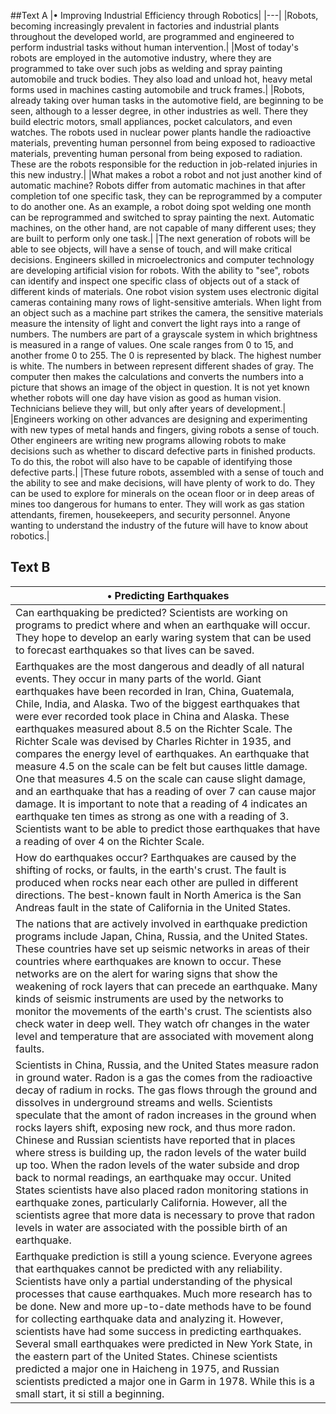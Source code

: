 ##Text A 
|&bull; Improving Industrial Efficiency through Robotics|
|---|
|Robots, becoming increasingly prevalent in factories and industrial plants throughout the developed world, are programmed and engineered to perform industrial tasks without human intervention.|
|Most of today's robots are employed in the automotive industry, where they are programmed to take over such jobs as welding and spray painting automobile and truck bodies. They also load and unload hot, heavy metal forms used in machines casting automobile and truck frames.|
|Robots, already taking over human tasks in the automotive field, are beginning to be seen, although to a lesser degree, in other industries as well. There they build electric motors, small appliances, pocket calculators, and even watches. The robots used in nuclear power plants handle the radioactive materials, preventing human personnel from being exposed to radioactive materials, preventing human personal from being exposed to radiation. These are the robots responsible for the reduction in job-related injuries in this new industry.|
|What makes a robot a robot and not just another kind of automatic machine? Robots differ from automatic machines in that after completion tof one specific task, they can be reprogrammed by a computer to do another one. As an example, a robot doing spot welding one month can be reprogrammed and switched to spray painting the next. Automatic machines, on the other hand, are not capable of many different uses; they are built to perform only one task.|
|The next generation of robots will be able to see objects, will have a sense of touch, and will make critical decisions. Engineers skilled in microelectronics and computer technology are developing artificial vision for robots. With the ability to "see", robots can identify and inspect one specific class of objects out of a stack of different kinds of materials. One robot vision system uses electronic digital cameras containing many rows of light-sensitive amterials. When light from an object such as a machine part strikes the camera, the sensitive materials measure the intensity of light and convert the light rays into a range of numbers. The numbers are part of a grayscale system in which brightness is measured in a range of values. One scale ranges from 0 to 15, and another frome 0 to 255. The 0 is represented by black. The highest number is white. The numbers in between represent different shades of gray. The computer then makes the calculations and converts the numbers into a picture that shows an image of the object in question. It is not yet known whether robots will one day have vision as good as human vision. Technicians believe they will, but only after years of development.|
|Engineers working on other advances are designing and experimenting with new types of metal hands and fingers, giving robots a sense of touch. Other engineers are writing new programs allowing robots to make decisions such as whether to discard defective parts in finished products. To do this, the robot will also have to be capable of identifying those defective parts.|
|These future robots, assembled with a sense of touch and the ability to see and make decisions, will have plenty of work to do. They can be used to explore for minerals on the ocean floor or in deep areas of mines too dangerous for humans to enter. They will work as gas station attendants, firemen, housekeepers, and security personnel. Anyone wanting to understand the industry of the future will have to know about robotics.|

## Text B
|&bull; Predicting Earthquakes|
|---|
|Can earthquaking be predicted? Scientists are working on programs to predict where and when an earthquake will occur. They hope to develop an early waring system that can be used to forecast earthquakes so that lives can be saved.|
|Earthquakes are the most dangerous and deadly of all natural events. They occur in many parts of the world. Giant earthquakes have been recorded in Iran, China, Guatemala, Chile, India, and Alaska. Two of the biggest earthquakes that were ever recorded took place in China and Alaska. These earthquakes measured about 8.5 on the Richter Scale. The Richter Scale was devised by Charles Richter in 1935, and compares the energy level of earthquakes. An earthquake that measure 4.5 on the scale can be felt but causes little damage. One that measures 4.5 on the scale can cause slight damage, and an earthquake that has a reading of over 7 can cause major damage. It is important to note that a reading of 4 indicates an earthquake ten times as strong as one with a reading of 3. Scientists want to be able to predict those earthquakes that have a reading of over 4 on the Richter Scale.|
|How do earthquakes occur? Earthquakes are caused by the shifting of rocks, or faults, in the earth's crust. The fault is produced when rocks near each other are pulled in different directions. The best-known fault in North America is the San Andreas fault in the state of California in the United States.|
|The nations that are actively involved in earthquake prediction programs include Japan, China, Russia, and the United States. These countries have set up seismic networks in areas of their countries where earthquakes are known to occur. These networks are on the alert for waring signs that show the weakening of rock layers that can precede an earthquake. Many kinds of seismic instruments are used by the networks to monitor the movements of the earth's crust. The scientists also check water in deep well. They watch ofr changes in the water level and temperature that are associated with movement along faults.|
|Scientists in China, Russia, and the United States measure radon in ground water. Radon is a gas the comes from the radioactive decay of radium in rocks. The gas flows through the ground and dissolves in underground streams and wells. Scientists speculate that the amont of radon increases in the ground when rocks layers shift, exposing new rock, and thus more radon. Chinese and Russian scientists have reported that in places where stress is building up, the radon levels of the water build up too. When the radon levels of the water subside and drop back to normal readings, an earthquake may occur. United States scientists have also placed radon monitoring stations in earthquake zones, particularly California. However, all the scientists agree that more data is necessary to prove that radon levels in water are associated with the possible birth of an earthquake.|
|Earthquake prediction is still a young science. Everyone agrees that earthquakes cannot be predicted with any reliability. Scientists have only a partial understanding of the physical processes that cause earthquakes. Much more research has to be done. New and more up-to-date methods have to be found for collecting earthquake data and analyzing it. However, scientists have had some success in predicting earthquakes. Several small earthquakes were predicted in New York State, in the eastern part of the United States. Chinese scientists predicted a major one in Haicheng in 1975, and Russian scientists predicted a major one in Garm in 1978. While this is a small start, it si still a beginning.|
